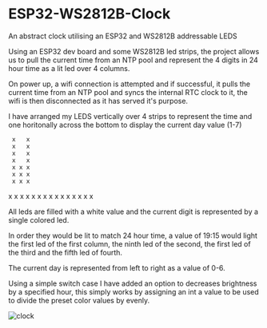 # ESP32-WS2812B-Clock
An abstract clock utilising an ESP32 and WS2812B addressable LEDS

Using an ESP32 dev board and some WS2812B led strips, the project allows us to pull the current time from an NTP pool and represent the 4 digits in 24 hour time as a lit led over 4 columns.

On power up, a wifi connection is attempted and if successful, it pulls the current time from an NTP pool and syncs the internal RTC clock to it, the wifi is then disconnected as it has served it's purpose.

I have arranged my LEDS vertically over 4 strips to represent the time and one horitonally across the bottom to display the current day value (1-7)

     x   x
     x   x
     x   x
     x   x
     x x x
     x x x
     x x x
   x x x x
   x x x x
x x x x x x x 

All leds are filled with a white value and the current digit is represented by a single colored led.

In order they would be lit to match 24 hour time, a value of 19:15 would light the first led of the first column, the ninth led of the second, the first led of the third and the fifth led of fourth.

The current day is represented from left to right as a value of 0-6.

Using a simple switch case I have added an option to decreases brightness by a specified hour, this simply works by assigning an int a value to be used to divide the preset color values by evenly.

![clock](https://github.com/aaronalam1987/ESP32-WS2812B-Clock/assets/46248931/8cc17dcc-958c-4669-be05-11c2cf97123f)

